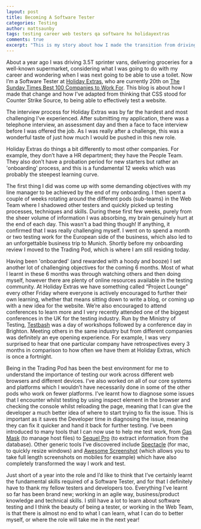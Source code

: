 ```yaml
---
layout: post
title: Becoming A Software Tester
categories: Testing
author: mattsaunby
tags: testing career web testers qa software hx holidayextras
comments: true
excerpt: "This is my story about how I made the transition from driving vans all over Kent, to being able to confidently and effectively test an ecommerce website for bugs and issues."
---
```


About a year ago I was driving 3.5T sprinter vans, delivering groceries for a well-known supermarket, considering what I was going to do with my career and wondering when I was next going to be able to use a toilet. Now I’m a Software Tester at <a href="http://join.holidayextras.co.uk">Holiday Extras</a>, who are currently 20th on <a href="http://appointments.thesundaytimes.co.uk/article/best100companies">The Sunday Times Best 100 Companies to Work For</a>. This blog is about how I made that change and how I’ve adapted from thinking that CSS stood for Counter Strike Source, to being able to effectively test a website.

The interview process for Holiday Extras was by far the hardest and most challenging I’ve experienced. After submitting my application, there was a telephone interview, an assessment day and then a face to face interview before I was offered the job. As I was really after a challenge, this was a wonderful taste of just how much I would be pushed in this new role.

Holiday Extras do things a bit differently to most other companies. For example, they don’t have a HR department; they have the People Team. They also don’t have a probation period for new starters but rather an 'onboarding' process, and this is a fundamental 12 weeks which was probably the steepest learning curve.

The first thing I did was come up with some demanding objectives with my line manager to be achieved by the end of my onboarding. I then spent a couple of weeks rotating around the different pods (sub-teams) in the Web Team where I shadowed other testers and quickly picked up testing processes, techniques and skills. During these first few weeks, purely from the sheer volume of information I was absorbing, my brain genuinely hurt at the end of each day. This wasn't a bad thing though! If anything, it confirmed that I was really challenging myself. I went on to spend a month or two testing work for the European side of the business, which also led to an unforgettable business trip to Munich. Shortly before my onboarding review I moved to the Trading Pod, which is where I am still residing today.

Having been 'onboarded' (and rewarded with a hoody and booze) I set another lot of challenging objectives for the coming 6 months. Most of what I learnt in these 6 months was through watching others and then doing myself, however there are plenty of online resources available in the testing community. At Holiday Extras we have something called “Project Lounge” every other Friday where everyone is actively encouraged to further their own learning, whether that means sitting down to write a blog, or coming up with a new idea for the website.  We’re also encouraged to attend conferences to learn more and I very recently attended one of the biggest conferences in the UK for the testing industry. Run by the Ministry of Testing, <a href="http://ministryoftesting.com/training-events/testbash-brighton-2016/">Testbash</a> was a day of workshops followed by a conference day in Brighton. Meeting others in the same industry but from different companies was definitely an eye opening experience. For example, I was very surprised to hear that one particular company have retrospectives every 3 months in comparison to how often we have them at Holiday Extras, which is once a fortnight.

Being in the Trading Pod has been the best environment for me to understand the importance of testing our work across different web browsers and different devices. I’ve also worked on all of our core systems and platforms which I wouldn’t have necessarily done in some of the other pods who work on fewer platforms. I’ve learnt how to diagnose some issues that I encounter whilst testing by using inspect element in the browser and checking the console whilst reloading the page, meaning that I can give the developer a much better idea of where to start trying to fix the issue. This is important as it saves the Developer time in diagnosing the issue, meaning they can fix it quicker and hand it back for further testing. I’ve been introduced to many tools that I can now use to help me test work, from <a href="http://clockwise.ee/">Gas Mask</a> (to manage host files) to <a href="http://www.sequelpro.com/">Sequel Pro</a> (to extract information from the database). Other generic tools I’ve discovered include <a href="https://spectacleapp.com/">Spectacle</a> (for mac, to quickly resize windows) and <a href="https://awesomescreenshot.com/">Awesome Screenshot</a> (which allows you to take full length screenshots on mobiles for example) which have also completely transformed the way I work and test.

Just short of a year into the role and I’d like to think that I’ve certainly learnt the fundamental skills required of a Software Tester, and for that I definitely have to thank my fellow testers and developers too. Everything I’ve learnt so far has been brand new; working in an agile way, business/product knowledge and technical skills. I still have a lot to learn about software testing and I think the beauty of being a tester, or working in the Web Team, is that there is almost no end to what I can learn, what I can do to better myself, or where the role will take me in the next year!
